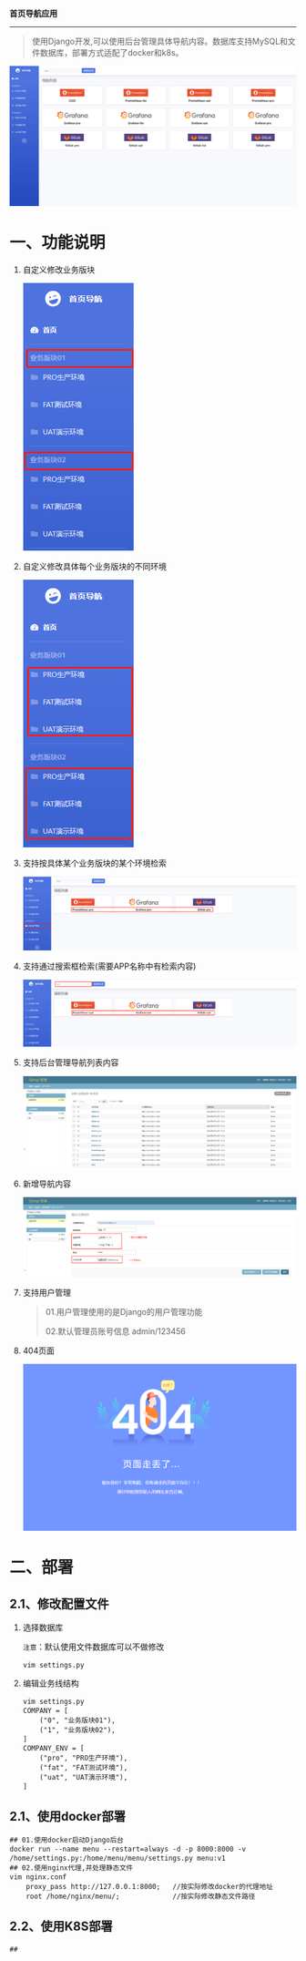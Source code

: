 **首页导航应用**

------

> 使用Django开发,可以使用后台管理具体导航内容。数据库支持MySQL和文件数据库，部署方式适配了docker和k8s。

![image-20220526165029791](https://github.com/heiying0810/menu/blob/main/media/image-20220526165029791.png)

# 一、功能说明

1. 自定义修改业务版块

   ![image-20220526164623693](https://github.com/heiying0810/menu/blob/main/media/image-20220526164623693.png)

2. 自定义修改具体每个业务版块的不同环境

   ![image-20220526164651697](https://github.com/heiying0810/menu/blob/main/media/image-20220526164651697.png)

3. 支持按具体某个业务版块的某个环境检索

   ![image-20220526165202711](https://github.com/heiying0810/menu/blob/main/media/image-20220526165202711.png)

4. 支持通过搜索框检索(需要APP名称中有检索内容)

   ![image-20220526165256826](https://github.com/heiying0810/menu/blob/main/media/image-20220526165256826.png)

5. 支持后台管理导航列表内容

   ![image-20220526165443991](https://github.com/heiying0810/menu/blob/main/media/image-20220526165443991.png)

6. 新增导航内容

   ![image-20220526165658609](https://github.com/heiying0810/menu/blob/main/media/image-20220526165658609.png)

7. 支持用户管理

   > 01.用户管理使用的是Django的用户管理功能
   >
   > 02.默认管理员账号信息 admin/123456

8. 404页面

   ![image-20220526170839563](https://github.com/heiying0810/menu/blob/main/media/image-20220526170839563.png)

# 二、部署

## 2.1、修改配置文件

1. 选择数据库

   `注意`：默认使用文件数据库可以不做修改

   ```
   vim settings.py
   ```

   

2. 编辑业务线结构

   ```
   vim settings.py
   COMPANY = [
       ("0", "业务版块01"),
       ("1", "业务版块02"),
   ]
   COMPANY_ENV = [
       ("pro", "PRO生产环境"),
       ("fat", "FAT测试环境"),
       ("uat", "UAT演示环境"),
   ]
   ```

   

## 2.1、使用docker部署

```
## 01.使用docker启动Django后台
docker run --name menu --restart=always -d -p 8000:8000 -v /home/settings.py:/home/menu/menu/settings.py menu:v1
## 02.使用nginx代理,并处理静态文件
vim nginx.conf
	proxy_pass http://127.0.0.1:8000;	//按实际修改docker的代理地址
	root /home/nginx/menu/;				//按实际修改静态文件路径
```

## 2.2、使用K8S部署

```
## 
```



